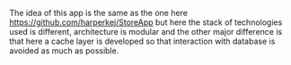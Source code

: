 The idea of this app is the same as the one here https://github.com/harperkej/StoreApp but here the stack of technologies used is different, architecture is modular and the other major difference is that here a cache layer is developed so that interaction with database is avoided as much as possible.
